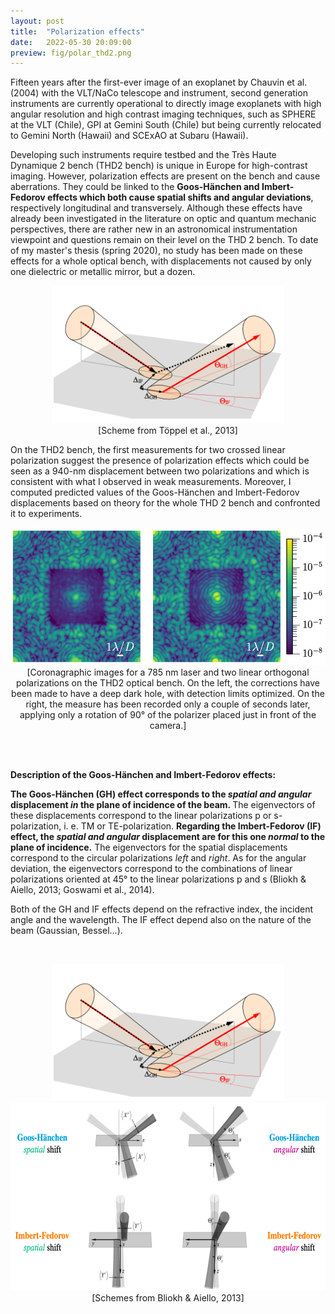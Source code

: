 ```yaml
---
layout: post
title:  "Polarization effects"
date:   2022-05-30 20:09:00
preview: fig/polar_thd2.png
---
```


Fifteen years after the first-ever image of an exoplanet by Chauvin et al. (2004) with the VLT/NaCo telescope and instrument, second generation instruments are currently operational to directly image exoplanets with high angular resolution and high contrast imaging techniques, such as SPHERE at the VLT (Chile), GPI at Gemini South (Chile) but being currently relocated to Gemini North (Hawaii) and SCExAO at Subaru (Hawaii).

Developing such instruments require testbed and the Très Haute Dynamique 2 bench (THD2 bench) is unique in Europe for high-contrast imaging. However, polarization effects are present on the bench and cause aberrations. They could be linked to the <b>Goos-Hänchen and Imbert-Fedorov effects which both cause spatial shifts and angular deviations</b>, respectively longitudinal and transversely. Although these effects have already been investigated in the literature on optic and quantum mechanic perspectives, there are rather new in an astronomical instrumentation viewpoint and questions remain on their level on the THD 2 bench. To date of my master's thesis (spring 2020), no study has been made on these effects for a whole optical bench, with displacements not caused by only one dielectric or metallic mirror, but a dozen.
<br>

<p align="center">
<img src="/fig/polar_4effects_concise.png" height="220">
<br> [Scheme from Töppel et al., 2013] <br>
</p>

  
On the THD2 bench, the first measurements for two crossed linear polarization suggest the presence of polarization effects which could be seen as a 940-nm displacement between two polarizations and which is consistent with what I observed in weak measurements. Moreover, I computed predicted values of the Goos-Hänchen and Imbert-Fedorov displacements based on theory for the whole THD 2 bench and confronted it to experiments. 
<br>


<p align="center">
<img src="/fig/polar_thd2.png" height="220">
<br> [Coronagraphic images for a 785 nm laser and two linear orthogonal polarizations on the THD2 optical bench. On the left, the corrections have been made to have a deep dark hole, with detection limits optimized. On the right, the measure has been recorded only a couple of seconds later, applying only a rotation of 90° of the polarizer placed just in front of the camera.] <br>
</p>

<br><br>

<b>Description of the Goos-Hänchen and Imbert-Fedorov effects:</b>

<b>The Goos-Hänchen (GH) effect corresponds to the <i>spatial and angular</i> displacement <i>in</i> the plane of incidence of the beam. </b>
The eigenvectors of these displacements correspond to the linear polarizations p or s-polarization, i. e. TM or TE-polarization.
<b>Regarding the Imbert-Fedorov (IF) effect, the <i>spatial and angular</i> displacement are for this one <i>normal</i> to the plane of incidence.</b>
The eigenvectors for the spatial displacements correspond to the circular polarizations <i>left</i> and <i>right</i>. 
As for the angular deviation, the eigenvectors correspond to the combinations of linear polarizations oriented at 45° to the linear polarizations p and s  (Bliokh & Aiello, 2013; Goswami et al., 2014).

Both of the GH and IF effects depend on the refractive index, the incident angle and the wavelength. The IF effect depend also on the nature of the beam (Gaussian, Bessel...).

<br>
<p align="center">
<img src="/fig/polar_4effects_concise.png" height="220"> <img src="/fig/polar_4effects_detailed.png" height="300">
<br> [Schemes from Bliokh & Aiello, 2013] <br>
</p>

